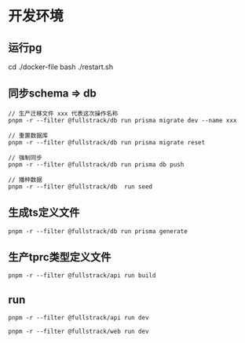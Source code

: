 # 开发环境

## 运行pg

cd ./docker-file bash ./restart.sh

## 同步schema => db

```
// 生产迁移文件 xxx 代表这次操作名称
pnpm -r --filter @fullstrack/db run prisma migrate dev --name xxx

// 重置数据库
pnpm -r --filter @fullstrack/db run prisma migrate reset

// 强制同步
pnpm -r --filter @fullstrack/db run prisma db push

// 播种数据
pnpm -r --filter @fullstrack/db  run seed     

```

## 生成ts定义文件

```
pnpm -r --filter @fullstrack/db run prisma generate

```

## 生产tprc类型定义文件

```
pnpm -r --filter @fullstrack/api run build

```

## run

```
pnpm -r --filter @fullstrack/api run dev

pnpm -r --filter @fullstrack/web run dev

```